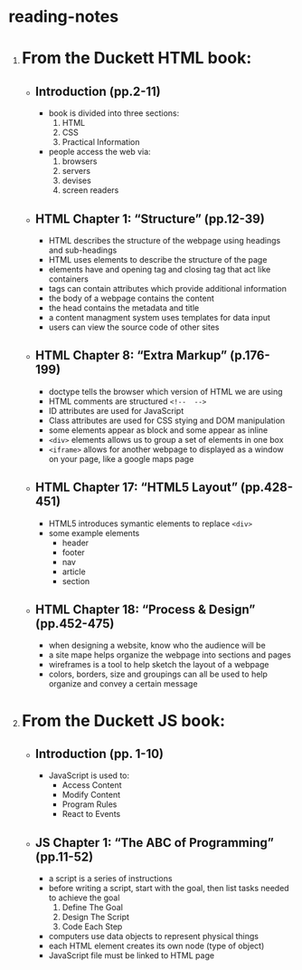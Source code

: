 # reading-notes  

1) # From the Duckett HTML book:
    
    - ## Introduction (pp.2-11)
    
        - book is divided into three sections:  
            1)  HTML
            2) CSS
            3) Practical Information
        - people access the web via:
            1) browsers
            2) servers
            3) devises
            4) screen readers

    - ## HTML Chapter 1: “Structure” (pp.12-39) 
         
        - HTML describes the structure of the webpage using headings and sub-headings
        - HTML uses elements to describe the structure of the page
        - elements have and opening tag and closing tag that act like containers
        - tags can contain attributes which provide additional information
        - the body of a webpage contains the content
        - the head contains the metadata and title
        - a content managment system uses templates for data input
        - users can view the source code of other sites

    - ## HTML Chapter 8: “Extra Markup” (p.176-199)

        - doctype tells the browser which version of HTML we are using
        - HTML comments are structured ``<!--  -->``
        - ID attributes are used for JavaScript 
        - Class attributes are used for CSS stying and DOM manipulation
        - some elements appear as block and some appear as inline
        - ``<div>`` elements allows us to group a set of elements in one box
         - ``<iframe>`` allows for another webpage to displayed as a window on your page, like a google maps page

    - ## HTML Chapter 17: “HTML5 Layout” (pp.428-451) 
        - HTML5 introduces symantic elements to replace ``<div>``
        - some example elements
            - header
            - footer
            - nav
            - article
            - section
    - ## HTML Chapter 18: “Process & Design” (pp.452-475)  
        - when designing a website, know who the audience will be
        - a site mape helps organize the webpage into sections and pages
        - wireframes is a tool to help sketch the layout of a webpage
        - colors, borders, size and groupings can all be used to help organize and convey a certain message

2) # From the Duckett JS book:  
    - ## Introduction (pp. 1-10)
        - JavaScript is used to:
            - Access Content
            - Modify Content
            - Program Rules
            - React to Events
    - ## JS Chapter 1: “The ABC of Programming” (pp.11-52)  
        - a script is a series of instructions
        - before writing a script, start with the goal, then list tasks needed to achieve the goal  
            1) Define The Goal
            2) Design The Script
            3) Code Each Step
        - computers use data objects to represent physical things
        - each HTML element creates its own node (type of object)
        - JavaScript file must be linked to HTML page
